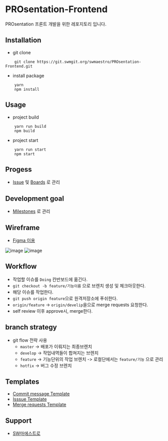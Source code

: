 # PROsentation-Frontend
PROsentation 프론트 개발을 위한 레포지토리 입니다.


## Installation
- git clone
```
    git clone https://git.swmgit.org/swmaestro/PROsentation-Frontend.git
```
- install package
```
    yarn
    npm install
```

## Usage
- project build
```
    yarn run build
    npm build
```
- project start
```
    yarn run start
    npm start
```

## Progess
- [Issue](https://13.125.91.162/swmaestro/PROsentation-Frontend/issues) 및 [Boards](https://13.125.91.162/swmaestro/PROsentation-Frontend/-/boards) 로 관리

## Development goal
- [Milestones](https://13.125.91.162/swmaestro/PROsentation-Frontend/-/milestones) 로 관리

## Wireframe
- [Figma 이용](https://www.figma.com/file/VMrRCqwbti0cibct0bKTbO/프로젠테이션-와이어프레임-ver.0.1?node-id=86%3A925)

![image](/uploads/8a79ba100fbb2d536e64e7997092fa3d/image.png)
![image](/uploads/835a5942a402d916cc391a07ea2b81e7/image.png)

## Workflow
- 작업할 이슈를 `Doing` 칸반보드에 옮긴다.
- `git checkout -b feature/기능이름` 으로 브렌치 생성 및 체크아웃한다.
- 해당 이슈를 작업한다.
- `git push origin feature`으로 원격저장소에 푸쉬한다.
- `origin/feature` -> `origin/develip`을으로 merge requests 요청한다.
- self review 이후 approve시, merge한다.

## branch strategy
- git flow 전략 사용
    - `master` -> 배포가 이뤄지는 최종브렌치
    - `develop` -> 작업내역들이 합쳐지는 브렌치
    - `feature` -> 기능단위의 작업 브렌치 -> 로컬단에서는 `feature/기능` 으로 관리
    - `hotfix` -> 버그 수정 브렌치

## Templates
- [Commit message Template](https://13.125.91.162/swmaestro/PROsentation-Frontend/-/wikis/Commit-message-Template)
- [Isssue Template](https://13.125.91.162/swmaestro/PROsentation-Frontend/-/wikis/Issue-Template)
- [Merge requests Template](https://13.125.91.162/swmaestro/PROsentation-Frontend/-/wikis/Merge-requests-Template)

## Support
- [SW마에스트로](http://swmaestro.org/user/main.do)